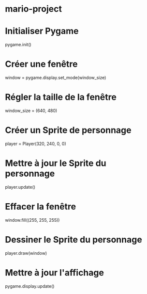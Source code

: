 # mario-project

# Initialiser Pygame
pygame.init()

# Créer une fenêtre
window = pygame.display.set_mode(window_size)

# Régler la taille de la fenêtre
window_size = (640, 480)

# Créer un Sprite de personnage
player = Player(320, 240, 0, 0)
    
# Mettre à jour le Sprite du personnage
player.update()

# Effacer la fenêtre
window.fill((255, 255, 255))

# Dessiner le Sprite du personnage
player.draw(window)

# Mettre à jour l'affichage
pygame.display.update()